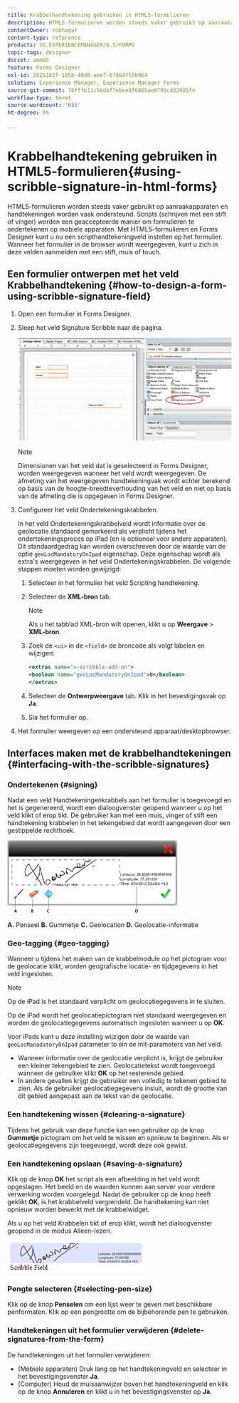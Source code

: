 ```yaml
---
title: Krabbelhandtekening gebruiken in HTML5-formulieren
description: HTML5-formulieren worden steeds vaker gebruikt op aanraakapparaten en handtekeningen worden vaak ondersteund. Het ondertekenen van documenten op mobiele apparaten wordt een geaccepteerde manier om formulieren te ondertekenen op mobiele apparaten.
contentOwner: robhagat
content-type: reference
products: SG_EXPERIENCEMANAGER/6.5/FORMS
topic-tags: designer
docset: aem65
feature: Forms Designer
exl-id: 2025182f-195b-40d0-aee7-67669f55b964
solution: Experience Manager, Experience Manager Forms
source-git-commit: 76fffb11c56dbf7ebee9f6805ae0799cd32985fe
workflow-type: tm+mt
source-wordcount: '655'
ht-degree: 0%

---
```


# Krabbelhandtekening gebruiken in HTML5-formulieren{#using-scribble-signature-in-html-forms}

HTML5-formulieren worden steeds vaker gebruikt op aanraakapparaten en handtekeningen worden vaak ondersteund. Scripts (schrijven met een stift of vinger) worden een geaccepteerde manier om formulieren te ondertekenen op mobiele apparaten. Met HTML5-formulieren en Forms Designer kunt u nu een scripthandtekeningveld instellen op het formulier. Wanneer het formulier in de browser wordt weergegeven, kunt u zich in deze velden aanmelden met een stift, muis of touch.

## Een formulier ontwerpen met het veld Krabbelhandtekening {#how-to-design-a-form-using-scribble-signature-field}

1. Open een formulier in Forms Designer.
1. Sleep het veld Signature Scribble naar de pagina.

   ![designer_scribble](assets/designer_scribble.png)

   >[!NOTE]
   >
   >Dimensionen van het veld dat is geselecteerd in Forms Designer, worden weergegeven wanneer het veld wordt weergegeven. De afmeting van het weergegeven handtekeningvak wordt echter berekend op basis van de hoogte-breedteverhouding van het veld en niet op basis van de afmeting die is opgegeven in Forms Designer.

1. Configureer het veld Ondertekeningskrabbelen.

   In het veld Ondertekeningskrabbelveld wordt informatie over de geolocatie standaard gemarkeerd als verplicht tijdens het ondertekeningsproces op iPad (en is optioneel voor andere apparaten). Dit standaardgedrag kan worden overschreven door de waarde van de optie `geoLocMandatoryOnIpad` eigenschap. Deze eigenschap wordt als extra&#39;s weergegeven in het veld Ondertekeningskrabbelen. De volgende stappen moeten worden gewijzigd:

   1. Selecteer in het formulier het veld Scripting handtekening.
   1. Selecteer de **XML-bron** tab.

      >[!NOTE]
      >
      >Als u het tabblad XML-bron wilt openen, klikt u op **Weergave** > **XML-bron**.

   1. Zoek de `<ui>` in de `<field>` de broncode als volgt labelen en wijzigen:

      ```xml
      <extras name="x-scribble-add-on">
      <boolean name="geoLocMandatoryOnIpad">0</boolean>
      </extras>
      ```

   1. Selecteer de **Ontwerpweergave** tab. Klik in het bevestigingsvak op **Ja**.
   1. Sla het formulier op.

1. Het formulier weergeven op een ondersteund apparaat/desktopbrowser.

## Interfaces maken met de krabbelhandtekeningen {#interfacing-with-the-scribble-signatures}

### Ondertekenen {#signing}

Nadat een veld Handtekeningenkrabbels aan het formulier is toegevoegd en het is gegenereerd, wordt een dialoogvenster geopend wanneer u op het veld klikt of erop tikt. De gebruiker kan met een muis, vinger of stift een handtekening krabbelen in het tekengebied dat wordt aangegeven door een gestippelde rechthoek.

![geolocatie](assets/geolocation.png)

**A.** Penseel **B.** Gummetje **C.** Geolocation **D.** Geolocatie-informatie

### Geo-tagging {#geo-tagging}

Wanneer u tijdens het maken van de krabbelmodule op het pictogram voor de geolocatie klikt, worden geografische locatie- en tijdgegevens in het veld ingesloten.

>[!NOTE]
>
Op de iPad is het standaard verplicht om geolocatiegegevens in te sluiten.

Op de iPad wordt het geolocatiepictogram niet standaard weergegeven en worden de geolocatiegegevens automatisch ingesloten wanneer u op **OK**.

Voor iPads kunt u deze instelling wijzigen door de waarde van `geoLocManadatoryOnIpad` parameter to `0`in de init-parameters van het veld.

* Wanneer informatie over de geolocatie verplicht is, krijgt de gebruiker een kleiner tekengebied te zien. Geolocatietekst wordt toegevoegd wanneer de gebruiker klikt **OK** op het resterende gebied.
* In andere gevallen krijgt de gebruiker een volledig te tekenen gebied te zien. Als de gebruiker geolocatiegegevens insluit, wordt de grootte van dit gebied aangepast aan de tekst van de geolocatie.

### Een handtekening wissen {#clearing-a-signature}

Tijdens het gebruik van deze functie kan een gebruiker op de knop **Gummetje** pictogram om het veld te wissen en opnieuw te beginnen. Als er geolocatiegegevens zijn toegevoegd, wordt deze ook gewist.

### Een handtekening opslaan {#saving-a-signature}

Klik op de knop **OK** het script als een afbeelding in het veld wordt opgeslagen. Het beeld en de waarden kunnen aan server voor verdere verwerking worden voorgelegd. Nadat de gebruiker op de knop heeft geklikt **OK**, is het krabbelveld vergrendeld. De handtekening kan niet opnieuw worden bewerkt met de krabbelwidget.

Als u op het veld Krabbelen tikt of erop klikt, wordt het dialoogvenster geopend in de modus Alleen-lezen.

![3](assets/3.png)

### Pengte selecteren {#selecting-pen-size}

Klik op de knop **Penselen** om een lijst weer te geven met beschikbare penformaten. Klik op een pengrootte om de bijbehorende pen te gebruiken.

### Handtekeningen uit het formulier verwijderen {#delete-signatures-from-the-form}

De handtekeningen uit het formulier verwijderen:

* (Mobiele apparaten) Druk lang op het handtekeningveld en selecteer in het bevestigingsvenster **Ja**.
* (Computer) Houd de muisaanwijzer boven het handtekeningveld en klik op de knop **Annuleren** en klikt u in het bevestigingsvenster op **Ja**.
